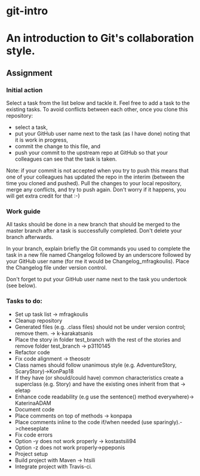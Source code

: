 git-intro
=========

# An introduction to Git's collaboration style.

## Assignment

### Initial action

Select a task from the list below and tackle it.
Feel free to add a task to the existing tasks.
To avoid conflicts between each other, once you clone
this repository:
* select a task,
* put your GitHub user name next to the task (as I have done)
  noting that it is work in progress,
* commit the change to this file, and
* push your commit to the upstream repo at GitHub so that
  your colleagues can see that the task is taken.

Note: if your commit is not accepted when you try to push
this means that one of your colleagues has updated the repo
in the interim (between the time you cloned and pushed).
Pull the changes to your local repository, merge any conflicts,
and try to push again.
Don't worry if it happens, you will get extra credit for that :-)

### Work guide

All tasks should be done in a new branch that
should be merged to the master branch after 
a task is successfully completed.
Don't delete your branch afterwards.

In your branch, explain briefly the Git commands you used to complete the task
in a new file named Changelog followed by an underscore followed by your GitHub
user name (for me it would be Changelog_mfragkoulis).
Place the Changelog file under version control.

Don't forget to put your GitHub user name next to the task
you undertook (see below).

### Tasks to do:

* Set up task list -> mfragkoulis
* Cleanup repository
 * Generated files (e.g. .class files) should not be under version
   control; remove them. -> k-karakatsanis
* Place the story in folder test_branch with the rest of the stories
   and remove folder test_branch -> p3110145
* Refactor code
 * Fix code alignment -> theosotr
 * Class names should follow unanimous style (e.g. AdventureStory, ScaryStory)->KonPap18
 * If they have (or should/could have) common characteristics create a superclass
   (e.g. Story) and have the existing ones inherit from that -> eletap
 * Enhance code readability (e.g use the sentence() method everywhere)-> KaterinaADAM
* Document code
 * Place comments on top of methods -> konpapa
 * Place comments inline to the code if/when needed (use sparingly).->cheeseplate
* Fix code errors
 * Option -y does not work properly -> kostastsili94
 * Option -z does not work properly->ppeponis
* Project setup
 * Build project with Maven -> htsili
 * Integrate project with Travis-ci.
